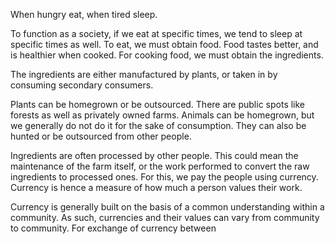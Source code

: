 When hungry eat, when tired sleep.

To function as a society, if we eat at specific times, we tend to sleep at specific times as well.
To eat, we must obtain food. Food tastes better, and is healthier when cooked.
For cooking food, we must obtain the ingredients.

The ingredients are either manufactured by plants, or taken in by consuming secondary consumers.

Plants can be homegrown or be outsourced. There are public spots like forests as well as privately owned farms. Animals can be homegrown, but we generally do not do it for the sake of consumption. They can also be hunted or be outsourced from other people.

Ingredients are often processed by other people. This could mean the maintenance of the farm itself, or the work performed to convert the raw ingredients to processed ones. For this, we pay the people using currency. Currency is hence a measure of how much a person values their work.

Currency is generally built on the basis of a common understanding within a community. As such, currencies and their values can vary from community to community. For exchange of currency between 